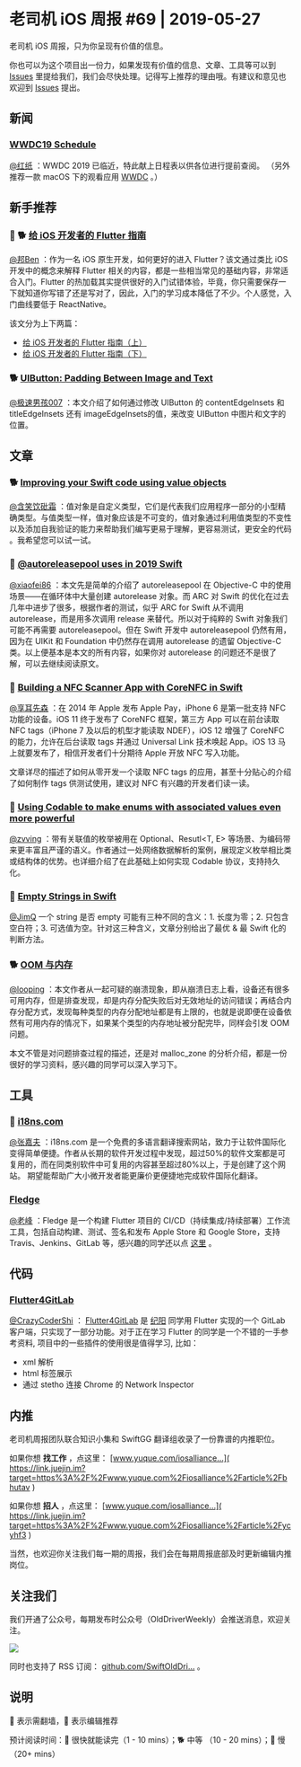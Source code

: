 # 老司机 iOS 周报 #69 | 2019-05-27 #

老司机 iOS 周报，只为你呈现有价值的信息。

你也可以为这个项目出一份力，如果发现有价值的信息、文章、工具等可以到 [Issues]( https://link.juejin.im?target=https%3A%2F%2Fgithub.com%2FSwiftOldDriver%2FiOS-Weekly%2Fissues ) 里提给我们，我们会尽快处理。记得写上推荐的理由哦。有建议和意见也欢迎到 [Issues]( https://link.juejin.im?target=https%3A%2F%2Fgithub.com%2FSwiftOldDriver%2FiOS-Weekly%2Fissues ) 提出。

## 新闻 ##

### [WWDC19 Schedule]( https://link.juejin.im?target=https%3A%2F%2Fdeveloper.apple.com%2Fwwdc19%2Fschedule%2F%23!%2F ) ###

[@红纸]( https://link.juejin.im?target=https%3A%2F%2Fgithub.com%2Fnianran ) ：WWDC 2019 已临近，特此献上日程表以供各位进行提前查阅。 （另外推荐一款 macOS 下的观看应用 [WWDC]( https://link.juejin.im?target=https%3A%2F%2Fgithub.com%2Finsidegui%2FWWDC ) 。）

## 新手推荐 ##

### 🌟 🐕 [给 iOS 开发者的 Flutter 指南]( https://link.juejin.im?target=https%3A%2F%2Fmp.weixin.qq.com%2Fs%3F__biz%3DMzUyMjg5NTI3NQ%3D%3D%26amp%3Bmid%3D2247483737%26amp%3Bidx%3D1%26amp%3Bsn%3Ddd55f91bce2fd947a9951488ce39558b%26amp%3Bchksm%3Df9c5ab9dceb2228bc0136d2e7b8155e84e87d6123d0e919e35ed013388c02752adbe67c48679%26amp%3Bscene%3D21%23wechat_redirect ) ###

[@邦Ben]( https://link.juejin.im?target=https%3A%2F%2Fweibo.com%2Flinwenbang%2F ) ：作为一名 iOS 原生开发，如何更好的进入 Flutter？该文通过类比 iOS 开发中的概念来解释 Flutter 相关的内容，都是一些相当常见的基础内容，非常适合入门。Flutter 的热加载其实提供很好的入门试错体验，毕竟，你只需要保存一下就知道你写错了还是写对了，因此，入门的学习成本降低了不少。个人感觉，入门曲线要低于 ReactNative。

该文分为上下两篇：

* [给 iOS 开发者的 Flutter 指南（上）]( https://link.juejin.im?target=https%3A%2F%2Fmp.weixin.qq.com%2Fs%3F__biz%3DMzUyMjg5NTI3NQ%3D%3D%26amp%3Bmid%3D2247483737%26amp%3Bidx%3D1%26amp%3Bsn%3Ddd55f91bce2fd947a9951488ce39558b%26amp%3Bchksm%3Df9c5ab9dceb2228bc0136d2e7b8155e84e87d6123d0e919e35ed013388c02752adbe67c48679%26amp%3Bscene%3D21%23wechat_redirect )
* [给 iOS 开发者的 Flutter 指南（下）]( https://link.juejin.im?target=https%3A%2F%2Fmp.weixin.qq.com%2Fs%2F59w9e3pdnT5-GqF98J0gYQ )

### 🐕 [UIButton: Padding Between Image and Text]( https://link.juejin.im?target=https%3A%2F%2Fnoahgilmore.com%2Fblog%2Fuibutton-padding%2F ) ###

[@极速男孩007]( https://link.juejin.im?target=https%3A%2F%2Fgithub.com%2Fztlyyznf001 ) ：本文介绍了如何通过修改 UIButton 的 contentEdgeInsets 和 titleEdgeInsets 还有 imageEdgeInsets的值，来改变 UIButton 中图片和文字的位置。

## 文章 ##

### 🐕 [Improving your Swift code using value objects]( https://link.juejin.im?target=https%3A%2F%2Fwww.hackingwithswift.com%2Farticles%2F188%2Fimproving-your-swift-code-using-value-objects ) ###

[@含笑饮砒霜]( https://link.juejin.im?target=https%3A%2F%2Fweibo.com%2Fchinafishnews%2F ) ：值对象是自定义类型，它们是代表我们应用程序一部分的小型精确类型。与值类型一样，值对象应该是不可变的，值对象通过利用值类型的不变性以及添加自我验证的能力来帮助我们编写更易于理解，更容易测试，更安全的代码 。我希望您可以试一试。

### 🐎 [@autoreleasepool uses in 2019 Swift]( https://link.juejin.im?target=https%3A%2F%2Fswiftrocks.com%2Fautoreleasepool-in-2019-swift.html ) ###

[@xiaofei86]( https://link.juejin.im?target=https%3A%2F%2Fweibo.com%2Fxuyafei86 ) ：本文先是简单的介绍了 autoreleasepool 在 Objective-C 中的使用场景——在循环体中大量创建 autorelease 对象。而 ARC 对 Swift 的优化在过去几年中进步了很多，根据作者的测试，似乎 ARC for Swift 从不调用 autorelease，而是用多次调用 release 来替代。所以对于纯粹的 Swift 对象我们可能不再需要 autoreleasepool。但在 Swift 开发中 autoreleasepool 仍然有用，因为在 UIKit 和 Foundation 中仍然存在调用 autorelease 的遗留 Objective-C 类。以上便基本是本文的所有内容，如果你对 autorelease 的问题还不是很了解，可以去继续阅读原文。

### 🐢 [Building a NFC Scanner App with CoreNFC in Swift]( https://link.juejin.im?target=https%3A%2F%2Fmedium.com%2Fappcoda-tutorials%2Fbuilding-nfc-product-scanner-ios-app-with-corenfc-alfian-losari-5da0365bcde5 ) ###

[@享耳先森]( https://link.juejin.im?target=https%3A%2F%2Fgithub.com%2Fiblacksun ) ：在 2014 年 Apple 发布 Apple Pay，iPhone 6 是第一批支持 NFC 功能的设备。iOS 11 终于发布了 CoreNFC 框架，第三方 App 可以在前台读取 NFC tags（iPhone 7 及以后的机型才能读取 NDEF），iOS 12 增强了 CoreNFC 的能力，允许在后台读取 tags 并通过 Universal Link 技术唤起 App。iOS 13 马上就要发布了，相信开发者们十分期待 Apple 开放 NFC 写入功能。

文章详尽的描述了如何从零开发一个读取 NFC tags 的应用，甚至十分贴心的介绍了如何制作 tags 供测试使用，建议对 NFC 有兴趣的开发者们读一读。

### 🐎 [Using Codable to make enums with associated values even more powerful]( https://link.juejin.im?target=https%3A%2F%2Fblog.natanrolnik.me%2Fcodable-enums-associated-values ) ###

[@zvving]( https://link.juejin.im?target=https%3A%2F%2Fgithub.com%2Fzvving ) ：带有关联值的枚举被用在 Optional、Resutl<T, E> 等场景、为编码带来更丰富且严谨的语义。作者通过一处网络数据解析的案例，展现定义枚举相比类或结构体的优势。也详细介绍了在此基础上如何实现 Codable 协议，支持持久化。

### 🐎 [Empty Strings in Swift]( https://link.juejin.im?target=https%3A%2F%2Fuseyourloaf.com%2Fblog%2Fempty-strings-in-swift%2F ) ###

[@JimQ]( https://link.juejin.im?target=https%3A%2F%2Fgithub.com%2Fwaz0820 ) 一个 string 是否 empty 可能有三种不同的含义：1. 长度为零；2. 只包含空白符；3. 可选值为空。针对这三种含义，文章分别给出了最优 & 最 Swift 化的判断方法。

### 🐕 [OOM 与内存]( https://link.juejin.im?target=http%3A%2F%2Fsindrilin.com%2F2019%2F05%2F23%2Foom_and_memory.html ) ###

[@looping]( https://link.juejin.im?target=https%3A%2F%2Fgithub.com%2Flooping ) ：本文作者从一起可疑的崩溃现象，即从崩溃日志上看，设备还有很多可用内存，但是排查发现，却是内存分配失败后对无效地址的访问错误；再结合内存分配方式，发现每种类型的内存分配地址都是有上限的，也就是说即便在设备依然有可用内存的情况下，如果某个类型的内存地址被分配完毕，同样会引发 OOM 问题。

本文不管是对问题排查过程的描述，还是对 malloc_zone 的分析介绍，都是一份很好的学习资料，感兴趣的同学可以深入学习下。

## 工具 ##

### 🌟 [i18ns.com]( https://link.juejin.im?target=https%3A%2F%2Fi18ns.com%2Fzh%2Findex.html ) ###

[@张嘉夫]( https://link.juejin.im?target=https%3A%2F%2Fgithub.com%2Fjosephchang10 ) ：i18ns.com 是一个免费的多语言翻译搜索网站，致力于让软件国际化变得简单便捷。作者从长期的软件开发过程中发现，超过50%的软件文案都是可复用的，而在同类别软件中可复用的内容甚至超过80%以上，于是创建了这个网站。 期望能帮助广大小微开发者能更廉价更便捷地完成软件国际化翻译。

### [Fledge]( https://link.juejin.im?target=https%3A%2F%2Fgithub.com%2Fmmcc007%2Ffledge ) ###

[@老峰]( https://link.juejin.im?target=https%3A%2F%2Fgithub.com%2FGesanTung ) ：Fledge 是一个构建 Flutter 项目的 CI/CD（持续集成/持续部署）工作流工具，包括自动构建、测试、签名和发布 Apple Store 和 Google Store，支持 Travis、Jenkins、GitLab 等，感兴趣的同学还以点 [这里]( https://link.juejin.im?target=https%3A%2F%2Fmedium.com%2F%40nocnoc%2Fcicd-for-flutter-fdc07fe52abd ) 。

## 代码 ##

### [Flutter4GitLab]( https://link.juejin.im?target=https%3A%2F%2Fgithub.com%2FstefanJi%2FFlutter4GitLab ) ###

[@CrazyCoderShi]( https://link.juejin.im?target=https%3A%2F%2Fgithub.com%2FCrazyCoderShi ) ： [Flutter4GitLab]( https://link.juejin.im?target=https%3A%2F%2Fgithub.com%2FstefanJi%2FFlutter4GitLab ) 是 [纪阳]( https://link.juejin.im?target=https%3A%2F%2Fgithub.com%2FstefanJi ) 同学用 Flutter 实现的一个 GitLab 客户端，只实现了一部分功能。对于正在学习 Flutter 的同学是一个不错的一手参考资料, 项目中的一些插件的使用很是值得学习, 比如：

* xml 解析
* html 标签展示
* 通过 stetho 连接 Chrome 的 Network Inspector

## 内推 ##

老司机周报团队联合知识小集和 SwiftGG 翻译组收录了一份靠谱的内推职位。

如果你想 **找工作** ，点这里： [www.yuque.com/iosalliance…]( https://link.juejin.im?target=https%3A%2F%2Fwww.yuque.com%2Fiosalliance%2Farticle%2Fbhutav )

如果你想 **招人** ，点这里： [www.yuque.com/iosalliance…]( https://link.juejin.im?target=https%3A%2F%2Fwww.yuque.com%2Fiosalliance%2Farticle%2Fycyhf3 )

当然，也欢迎你关注我们每一期的周报，我们会在每期周报底部及时更新编辑内推岗位。

## 关注我们 ##

我们开通了公众号，每期发布时公众号（OldDriverWeekly）会推送消息，欢迎关注。

![](https://user-gold-cdn.xitu.io/2019/5/27/16af741fade32f28?imageView2/0/w/1280/h/960/ignore-error/1)

同时也支持了 RSS 订阅： [github.com/SwiftOldDri…]( https://link.juejin.im?target=https%3A%2F%2Fgithub.com%2FSwiftOldDriver%2FiOS-Weekly%2Freleases.atom ) 。

## 说明 ##

🚧 表示需翻墙，🌟 表示编辑推荐

预计阅读时间：🐎 很快就能读完（1 - 10 mins）；🐕 中等 （10 - 20 mins）；🐢 慢（20+ mins）